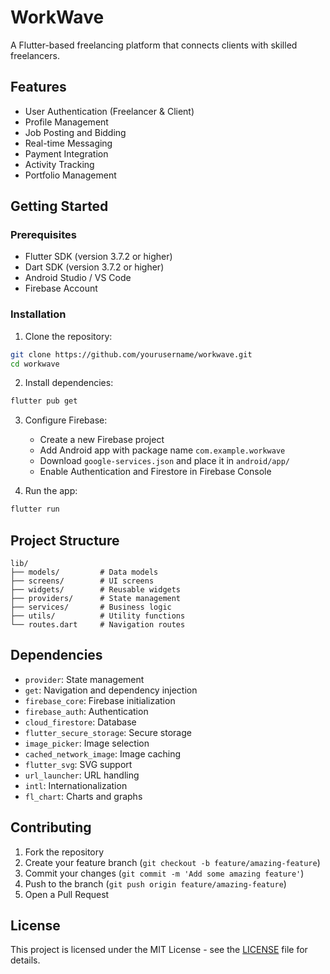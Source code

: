 # WorkWave

A Flutter-based freelancing platform that connects clients with skilled freelancers.

## Features

- User Authentication (Freelancer & Client)
- Profile Management
- Job Posting and Bidding
- Real-time Messaging
- Payment Integration
- Activity Tracking
- Portfolio Management

## Getting Started

### Prerequisites

- Flutter SDK (version 3.7.2 or higher)
- Dart SDK (version 3.7.2 or higher)
- Android Studio / VS Code
- Firebase Account

### Installation

1. Clone the repository:
```bash
git clone https://github.com/yourusername/workwave.git
cd workwave
```

2. Install dependencies:
```bash
flutter pub get
```

3. Configure Firebase:
   - Create a new Firebase project
   - Add Android app with package name `com.example.workwave`
   - Download `google-services.json` and place it in `android/app/`
   - Enable Authentication and Firestore in Firebase Console

4. Run the app:
```bash
flutter run
```

## Project Structure

```
lib/
├── models/         # Data models
├── screens/        # UI screens
├── widgets/        # Reusable widgets
├── providers/      # State management
├── services/       # Business logic
├── utils/          # Utility functions
└── routes.dart     # Navigation routes
```

## Dependencies

- `provider`: State management
- `get`: Navigation and dependency injection
- `firebase_core`: Firebase initialization
- `firebase_auth`: Authentication
- `cloud_firestore`: Database
- `flutter_secure_storage`: Secure storage
- `image_picker`: Image selection
- `cached_network_image`: Image caching
- `flutter_svg`: SVG support
- `url_launcher`: URL handling
- `intl`: Internationalization
- `fl_chart`: Charts and graphs

## Contributing

1. Fork the repository
2. Create your feature branch (`git checkout -b feature/amazing-feature`)
3. Commit your changes (`git commit -m 'Add some amazing feature'`)
4. Push to the branch (`git push origin feature/amazing-feature`)
5. Open a Pull Request

## License

This project is licensed under the MIT License - see the [LICENSE](LICENSE) file for details.
